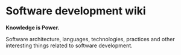 # Software development wiki

**Knowledge is Power.**

Software architecture, languages, technologies, practices and other interesting things related to software development.